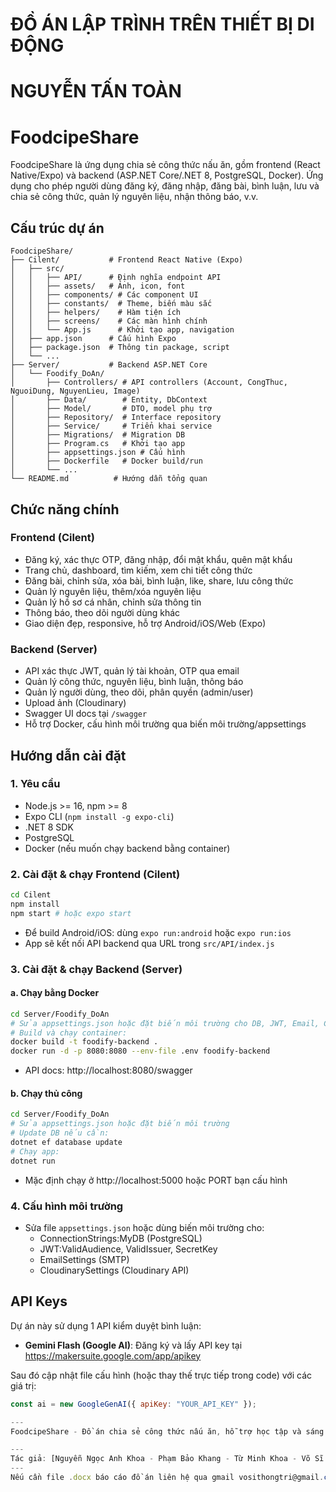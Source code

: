 # ĐỒ ÁN LẬP TRÌNH TRÊN THIẾT BỊ DI ĐỘNG
# NGUYỄN TẤN TOÀN
# FoodcipeShare

FoodcipeShare là ứng dụng chia sẻ công thức nấu ăn, gồm frontend (React Native/Expo) và backend (ASP.NET Core/.NET 8, PostgreSQL, Docker). Ứng dụng cho phép người dùng đăng ký, đăng nhập, đăng bài, bình luận, lưu và chia sẻ công thức, quản lý nguyên liệu, nhận thông báo, v.v.

## Cấu trúc dự án

```
FoodcipeShare/
├── Cilent/           # Frontend React Native (Expo)
│   ├── src/
│   │   ├── API/      # Định nghĩa endpoint API
│   │   ├── assets/   # Ảnh, icon, font
│   │   ├── components/ # Các component UI
│   │   ├── constants/  # Theme, biến màu sắc
│   │   ├── helpers/    # Hàm tiện ích
│   │   ├── screens/    # Các màn hình chính
│   │   └── App.js      # Khởi tạo app, navigation
│   ├── app.json      # Cấu hình Expo
│   ├── package.json  # Thông tin package, script
│   └── ...
├── Server/           # Backend ASP.NET Core
│   └── Foodify_DoAn/
│       ├── Controllers/ # API controllers (Account, CongThuc, NguoiDung, NguyenLieu, Image)
│       ├── Data/        # Entity, DbContext
│       ├── Model/       # DTO, model phụ trợ
│       ├── Repository/  # Interface repository
│       ├── Service/     # Triển khai service
│       ├── Migrations/  # Migration DB
│       ├── Program.cs   # Khởi tạo app
│       ├── appsettings.json # Cấu hình
│       ├── Dockerfile   # Docker build/run
│       └── ...
└── README.md          # Hướng dẫn tổng quan
```

## Chức năng chính

### Frontend (Cilent)
- Đăng ký, xác thực OTP, đăng nhập, đổi mật khẩu, quên mật khẩu
- Trang chủ, dashboard, tìm kiếm, xem chi tiết công thức
- Đăng bài, chỉnh sửa, xóa bài, bình luận, like, share, lưu công thức
- Quản lý nguyên liệu, thêm/xóa nguyên liệu
- Quản lý hồ sơ cá nhân, chỉnh sửa thông tin
- Thông báo, theo dõi người dùng khác
- Giao diện đẹp, responsive, hỗ trợ Android/iOS/Web (Expo)

### Backend (Server)
- API xác thực JWT, quản lý tài khoản, OTP qua email
- Quản lý công thức, nguyên liệu, bình luận, thông báo
- Quản lý người dùng, theo dõi, phân quyền (admin/user)
- Upload ảnh (Cloudinary)
- Swagger UI docs tại `/swagger`
- Hỗ trợ Docker, cấu hình môi trường qua biến môi trường/appsettings

## Hướng dẫn cài đặt

### 1. Yêu cầu
- Node.js >= 16, npm >= 8
- Expo CLI (`npm install -g expo-cli`)
- .NET 8 SDK
- PostgreSQL
- Docker (nếu muốn chạy backend bằng container)

### 2. Cài đặt & chạy Frontend (Cilent)
```bash
cd Cilent
npm install
npm start # hoặc expo start
```
- Để build Android/iOS: dùng `expo run:android` hoặc `expo run:ios`
- App sẽ kết nối API backend qua URL trong `src/API/index.js`

### 3. Cài đặt & chạy Backend (Server)
#### a. Chạy bằng Docker
```bash
cd Server/Foodify_DoAn
# Sửa appsettings.json hoặc đặt biến môi trường cho DB, JWT, Email, Cloudinary
# Build và chạy container:
docker build -t foodify-backend .
docker run -d -p 8080:8080 --env-file .env foodify-backend
```
- API docs: http://localhost:8080/swagger

#### b. Chạy thủ công
```bash
cd Server/Foodify_DoAn
# Sửa appsettings.json hoặc đặt biến môi trường
# Update DB nếu cần:
dotnet ef database update
# Chạy app:
dotnet run
```
- Mặc định chạy ở http://localhost:5000 hoặc PORT bạn cấu hình

### 4. Cấu hình môi trường
- Sửa file `appsettings.json` hoặc dùng biến môi trường cho:
  - ConnectionStrings:MyDB (PostgreSQL)
  - JWT:ValidAudience, ValidIssuer, SecretKey
  - EmailSettings (SMTP)
  - CloudinarySettings (Cloudinary API)
  
## API Keys
Dự án này sử dụng 1 API kiểm duyệt bình luận:
- **Gemini Flash (Google AI)**: Đăng ký và lấy API key tại https://makersuite.google.com/app/apikey

Sau đó cập nhật file cấu hình (hoặc thay thế trực tiếp trong code) với các giá trị:
```jsx
const ai = new GoogleGenAI({ apiKey: "YOUR_API_KEY" });

---
FoodcipeShare - Đồ án chia sẻ công thức nấu ăn, hỗ trợ học tập và sáng tạo ẩm thực! 

---
Tác giả: [Nguyễn Ngọc Anh Khoa - Phạm Bảo Khang - Từ Minh Khoa - Võ Sĩ Trí Thông] 
---
Nếu cần file .docx báo cáo đồ án liên hệ qua gmail vosithongtri@gmail.com (hạt dẻ 150 cành cả nhóm)
